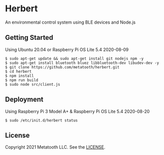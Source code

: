 # Herbert

An environmental control system using BLE devices and Node.js

## Getting Started

Using Ubuntu 20.04 or Raspberry Pi OS Lite 5.4 2020-08-09

```
$ sudo apt-get update && sudo apt-get install git nodejs npm -y
$ sudo apt-get install bluetooth bluez libbluetooth-dev libudev-dev -y
$ git clone https://github.com/metatooth/herbert.git
$ cd herbert
$ npm install
$ npm run build
$ sudo node src/client.js
```

## Deployment

Using Raspberry Pi 3 Model A+ & Raspberry Pi OS Lite 5.4 2020-08-20

```
$ sudo /etc/init.d/herbert status
```

## License

Copyright 2021 Metatooth LLC. See the [LICENSE](LICENSE).

